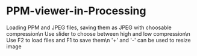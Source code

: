 # PPM-viewer-in-Processing
Loading PPM and JPEG files, saving them as JPEG with choosable compression\n
Use slider to choose between high and low compression\n
Use F2 to load files and F1 to save them\n
'+' and '-' can be used to resize image
